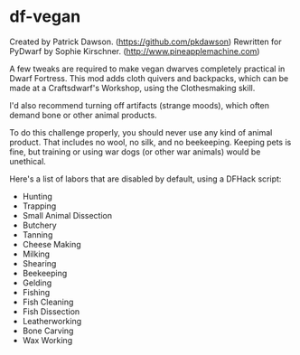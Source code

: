 df-vegan
========

Created by Patrick Dawson. (https://github.com/pkdawson)
Rewritten for PyDwarf by Sophie Kirschner. (http://www.pineapplemachine.com)

A few tweaks are required to make vegan dwarves completely practical in Dwarf Fortress. This mod adds cloth quivers and backpacks, which can be made at a Craftsdwarf's Workshop, using the Clothesmaking skill.

I'd also recommend turning off artifacts (strange moods), which often demand bone or other animal products.

To do this challenge properly, you should never use any kind of animal product. That includes no wool, no silk, and no beekeeping. Keeping pets is fine, but training or using war dogs (or other war animals) would be unethical.

Here's a list of labors that are disabled by default, using a DFHack script:

- Hunting
- Trapping
- Small Animal Dissection
- Butchery
- Tanning
- Cheese Making
- Milking
- Shearing
- Beekeeping
- Gelding
- Fishing
- Fish Cleaning
- Fish Dissection
- Leatherworking
- Bone Carving
- Wax Working
